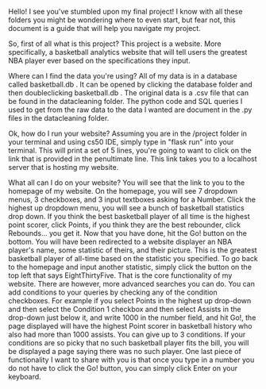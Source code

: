 Hello! I see you've stumbled upon my final project! I know with all these folders you might be wondering where to even start, but
fear not, this document is a guide that will help you navigate my project.

So, first of all what is this project? This project is a website. More specifically, a basketball analytics website that will tell
users the greatest NBA player ever based on the specifications they input.

Where can I find the data you're using? All of my data is in a database called basketball.db . It can be opened by clicking the
database folder and then doubleclicking basketball.db . The original data is a .csv file that can be found in the datacleaning
folder. The python code and SQL queries I used to get from the raw data to the data I wanted are document in the .py files in
the datacleaning folder.

Ok, how do I run your website? Assuming you are in the /project folder in your terminal and using cs50 IDE, simply type in
"flask run" into your terminal. This will print a set of 5 lines, you're going to want to click on the link that is provided in
the penultimate line. This link takes you to a localhost server that is hosting my website.

What all can I do on your website? You will see that the link to you to the homepage of my website. On the homepage, you will see
7 dropdown menus, 3 checkboxes, and 3 input textboxes asking for a Number. Click the highest up dropdown menu, you will see
a bunch of basketball statistics drop down. If you think the best basketball player of all time is the highest point scorer,
click Points, if you think they are the best rebounder, click Rebounds... you get it. Now that you have done, hit the Go! button
on the bottom. You will have been redirected to a website displayer an NBA player's name, some statistic of theirs, and
their picture. This is the greatest basketball player of all-time based on the statistic you specified. To go back to the
homepage and input another statistic, simply click the button on the top left that says EightThirtyFive. That is the core
functionality of my website. There are however, more advanced searches you can do. You can add conditions to your queries by
checking any of the condition checkboxes. For example if you select Points in the highest up drop-down and then select the
Condition 1 checkbox and then select Assists in the drop-down just below it, and write 1000 in the number field, and hit Go!,
the page displayed will have the highest Point scorer in basketball history who also had more than 1000 assists. You can give up to
3 conditions. If your conditions are so picky that no such basketball player fits the bill, you will be displayed a page
saying there was no such player. One last piece of functionality I want to share with you is that once you type in a number you
do not have to click the Go! button, you can simply click Enter on your keyboard.




